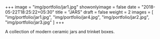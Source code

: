 +++
image = "img/portfolio/jar1.jpg"
showonlyimage = false
date = "2018-05-22T18:25:22+05:30"
title = "JARS"
draft = false
weight = 2
images = [ "img/portfolio/jar1.jpg", "img/portfolio/jar4.jpg", "img/portfolio/jar2.jpg", "img/portfolio/jar3.jpg" ]
+++
<!--more-->

A collection of modern ceramic jars and trinket boxes.